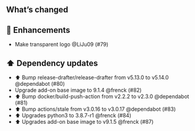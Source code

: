 ## What’s changed

## 🚀 Enhancements

- Make transparent logo @LiJu09 (#79)

## ⬆️ Dependency updates

- ⬆️ Bump release-drafter/release-drafter from v5.13.0 to v5.14.0 @dependabot (#80)
- Upgrade add-on base image to 9.1.4 @frenck (#82)
- ⬆️ Bump docker/build-push-action from v2.2.2 to v2.3.0 @dependabot (#81)
- ⬆️ Bump actions/stale from v3.0.16 to v3.0.17 @dependabot (#83)
- ⬆ Upgrades python3 to 3.8.7-r1 @frenck (#84)
- ⬆️ Upgrades add-on base image to v9.1.5 @frenck (#87)
